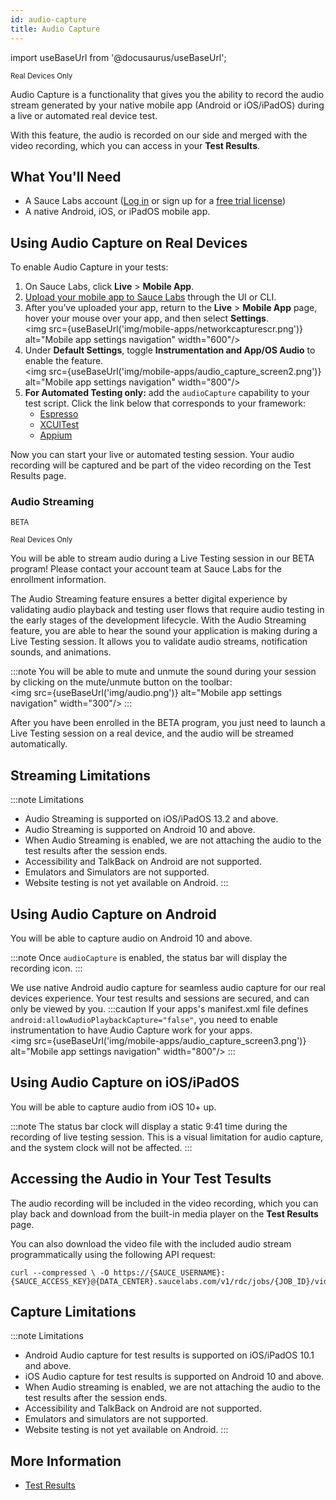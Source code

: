 ```yaml
---
id: audio-capture
title: Audio Capture
---
```

import useBaseUrl from '@docusaurus/useBaseUrl';

<p><small><span className="sauceDBlue">Real Devices Only</span></small></p>


Audio Capture is a functionality that gives you the ability to record the audio stream generated by your native mobile app (Android or iOS/iPadOS) during a live or automated real device test. 

With this feature, the audio is recorded on our side and merged with the video recording, which you can access in your **Test Results**.

## What You'll Need

* A Sauce Labs account ([Log in](https://accounts.saucelabs.com/am/XUI/#login/) or sign up for a [free trial license](https://saucelabs.com/sign-up))
* A native Android, iOS, or iPadOS mobile app.


## Using Audio Capture on Real Devices

To enable Audio Capture in your tests: 
 
1. On Sauce Labs, click **Live** > **Mobile App**.
2. [Upload your mobile app to Sauce Labs](/mobile-apps/app-storage) through the UI or CLI.
3. After you’ve uploaded your app, return to the **Live** > **Mobile App** page, hover your mouse over your app, and then select **Settings**. <br/><img src={useBaseUrl('img/mobile-apps/networkcapturescr.png')} alt="Mobile app settings navigation" width="600"/>
4. Under **Default Settings**, toggle **Instrumentation and App/OS Audio** to enable the feature. <br/><img src={useBaseUrl('img/mobile-apps/audio_capture_screen2.png')} alt="Mobile app settings navigation" width="800"/>
5. **For Automated Testing only:** add the `audioCapture` capability to your test script. Click the link below that corresponds to your framework:
   * [Espresso](/mobile-apps/automated-testing/espresso-xcuitest/espresso/#audiocapture)
   * [XCUITest](/mobile-apps/automated-testing/espresso-xcuitest/xcuitest/#audiocapture)
   * [Appium](/dev/test-configuration-options/#audiocapture)
  
Now you can start your live or automated testing session. Your audio recording will be captured and be part of the video recording on the Test Results page.



### Audio Streaming

<p><small><span className="sauceDBlue">BETA</span></small></p> <p><small><span className="sauceDBlue">Real Devices Only</span></small></p> 

You will be able to stream audio during a Live Testing session in our BETA program! Please contact your account team at Sauce Labs for the enrollment information.

The Audio Streaming feature ensures a better digital experience by validating audio playback and testing user flows that require audio testing in the early stages of the development lifecycle. With the Audio Streaming feature, you are able to hear the sound your application is making during a Live Testing session. It allows you to validate audio streams, notification sounds, and animations. 

:::note
You will be able to mute and unmute the sound during your session by clicking on the mute/unmute button on the toolbar:
<br/><img src={useBaseUrl('img/audio.png')} alt="Mobile app settings navigation" width="300"/>
:::

After you have been enrolled in the BETA program, you just need to launch a Live Testing session on a real device, and the audio will be streamed automatically. 

## Streaming Limitations

:::note Limitations
* Audio Streaming is supported on iOS/iPadOS 13.2 and above.
* Audio Streaming is supported on Android 10 and above.
* When Audio Streaming is enabled, we are not attaching the audio to the test results after the session ends. 
* Accessibility and TalkBack on Android are not supported.
* Emulators and Simulators are not supported. 
* Website testing is not yet available on Android. 
:::

## Using Audio Capture on Android

You will be able to capture audio on Android 10 and above.

:::note
Once `audioCapture` is enabled, the status bar will display the recording icon.
:::

We use native Android audio capture for seamless audio capture for our real devices experience. Your test results and sessions are secured, and can only be viewed by you.
:::caution
If your apps's manifest.xml file defines `android:allowAudioPlaybackCapture="false"`, you need to enable instrumentation to have Audio Capture work for your apps. 
<br/><img src={useBaseUrl('img/mobile-apps/audio_capture_screen3.png')} alt="Mobile app settings navigation" width="800"/>
:::


## Using Audio Capture on iOS/iPadOS

You will be able to capture audio from iOS 10+ up. 

:::note
The status bar clock will display a static 9:41 time during the recording of live testing session. This is a visual limitation for audio capture, and the system clock will not be affected.
:::

## Accessing the Audio in Your Test Tesults

The audio recording will be included in the video recording, which you can play back and download from the built-in media player on the **Test Results** page. 

You can also download the video file with the included audio stream programmatically using the following API request: 

```
curl --compressed \ -O https://{SAUCE_USERNAME}:{SAUCE_ACCESS_KEY}@{DATA_CENTER}.saucelabs.com/v1/rdc/jobs/{JOB_ID}/video.mp4
```


## Capture Limitations

:::note Limitations
* Android Audio capture for test results is supported on iOS/iPadOS 10.1 and above.
* iOS Audio capture for test results is supported on Android 10 and above.
* When Audio streaming is enabled, we are not attaching the audio to the test results after the session ends. 
* Accessibility and TalkBack on Android are not supported.
* Emulators and simulators are not supported. 
* Website testing is not yet available on Android. 
:::

## More Information

* [Test Results](/test-results/)
